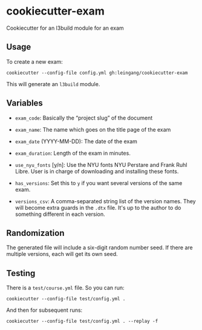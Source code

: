 # cookiecutter-exam
Cookiecutter for an l3build module for an exam

## Usage

To create a new exam:

    cookiecutter --config-file config.yml gh:leingang/cookiecutter-exam

This will generate an `l3build` module. 

## Variables

* `exam_code`: Basically the “project slug” of the document

* `exam_name`: The name which goes on the title page of the exam

* `exam_date` (YYYY-MM-DD): The date of the exam

* `exam_duration`: Length of the exam in minutes.

* `use_nyu_fonts` [y/n]: Use the NYU fonts NYU Perstare and Frank Ruhl Libre. User is in charge of downloading and installing these fonts.

* `has_versions`: Set this to `y` if you want several versions of the same exam.

* `versions_csv`: A comma-separated string list of the version names. They will
  become extra guards in the `.dtx` file. It's up to the author to do something
  different in each version.

## Randomization

The generated file will include a six-digit random number seed. If there are
multiple versions, each will get its own seed.

## Testing

There is a `test/course.yml` file. So you can run:

    cookiecutter --config-file test/config.yml .

And then for subsequent runs:

    cookiecutter --config-file test/config.yml . --replay -f